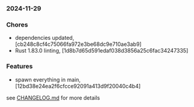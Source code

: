 ### 2024-11-29

### Chores
+ dependencies updated, [cb248c8cf4c75066fa972e3be68dc9e710ae3ab9]
+ Rust 1.83.0 linting, [1d8b7d65d591edaf038d3856a25c6fac34247335]

### Features
+ spawn everything in main, [12bd38e24ea2f6cfcce92091a413d9f20040c4b4]

see <a href='https://github.com/mrjackwills/staticpi_backend/blob/main/CHANGELOG.md'>CHANGELOG.md</a> for more details
